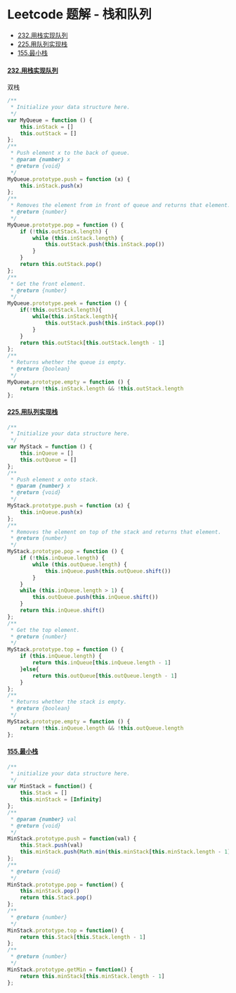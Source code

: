 ﻿# Leetcode 题解 - 栈和队列
* [232.用栈实现队列](https://github.com/limingzhu0916/leetcode-JavaScript/blob/main/notes/Leetcode-栈和队列.md#232用栈实现队列)
* [225.用队列实现栈](https://github.com/limingzhu0916/leetcode-JavaScript/blob/main/notes/Leetcode-栈和队列.md#225用队列实现栈)
* [155.最小栈](https://github.com/limingzhu0916/leetcode-JavaScript/blob/main/notes/Leetcode-栈和队列.md#155最小栈)

#### [232.用栈实现队列](https://leetcode-cn.com/problems/implement-queue-using-stacks/)
双栈
```javascript
/**
 * Initialize your data structure here.
 */
var MyQueue = function () {
    this.inStack = []
    this.outStack = []
};
/**
 * Push element x to the back of queue. 
 * @param {number} x
 * @return {void}
 */
MyQueue.prototype.push = function (x) {
    this.inStack.push(x)
};
/**
 * Removes the element from in front of queue and returns that element.
 * @return {number}
 */
MyQueue.prototype.pop = function () {
    if (!this.outStack.length) {
        while (this.inStack.length) {
            this.outStack.push(this.inStack.pop())
        }
    }
    return this.outStack.pop()
};
/**
 * Get the front element.
 * @return {number}
 */
MyQueue.prototype.peek = function () {
    if(!this.outStack.length){
        while(this.inStack.length){
            this.outStack.push(this.inStack.pop())
        }
    }
    return this.outStack[this.outStack.length - 1]
};
/**
 * Returns whether the queue is empty.
 * @return {boolean}
 */
MyQueue.prototype.empty = function () {
    return !this.inStack.length && !this.outStack.length
};
```
#### [225.用队列实现栈](https://leetcode-cn.com/problems/implement-stack-using-queues/)
```javascript
/**
 * Initialize your data structure here.
 */
var MyStack = function () {
    this.inQueue = []
    this.outQueue = []
};
/**
 * Push element x onto stack. 
 * @param {number} x
 * @return {void}
 */
MyStack.prototype.push = function (x) {
    this.inQueue.push(x)
};
/**
 * Removes the element on top of the stack and returns that element.
 * @return {number}
 */
MyStack.prototype.pop = function () {
    if (!this.inQueue.length) {
        while (this.outQueue.length) {
            this.inQueue.push(this.outQueue.shift())
        }
    }
    while (this.inQueue.length > 1) {
        this.outQueue.push(this.inQueue.shift())
    }
    return this.inQueue.shift()
};
/**
 * Get the top element.
 * @return {number}
 */
MyStack.prototype.top = function () {
    if (this.inQueue.length) {
        return this.inQueue[this.inQueue.length - 1]
    }else{
        return this.outQueue[this.outQueue.length - 1]
    }
};
/**
 * Returns whether the stack is empty.
 * @return {boolean}
 */
MyStack.prototype.empty = function () {
    return !this.inQueue.length && !this.outQueue.length
};
```
#### [155.最小栈](https://leetcode-cn.com/problems/min-stack/)
```javascript
/**
 * initialize your data structure here.
 */
var MinStack = function() {
    this.Stack = []
    this.minStack = [Infinity]
};
/** 
 * @param {number} val
 * @return {void}
 */
MinStack.prototype.push = function(val) {
    this.Stack.push(val)
    this.minStack.push(Math.min(this.minStack[this.minStack.length - 1], val))
};
/**
 * @return {void}
 */
MinStack.prototype.pop = function() {
    this.minStack.pop()
    return this.Stack.pop()
};
/**
 * @return {number}
 */
MinStack.prototype.top = function() {
    return this.Stack[this.Stack.length - 1]
};
/**
 * @return {number}
 */
MinStack.prototype.getMin = function() {
    return this.minStack[this.minStack.length - 1]
};
```


